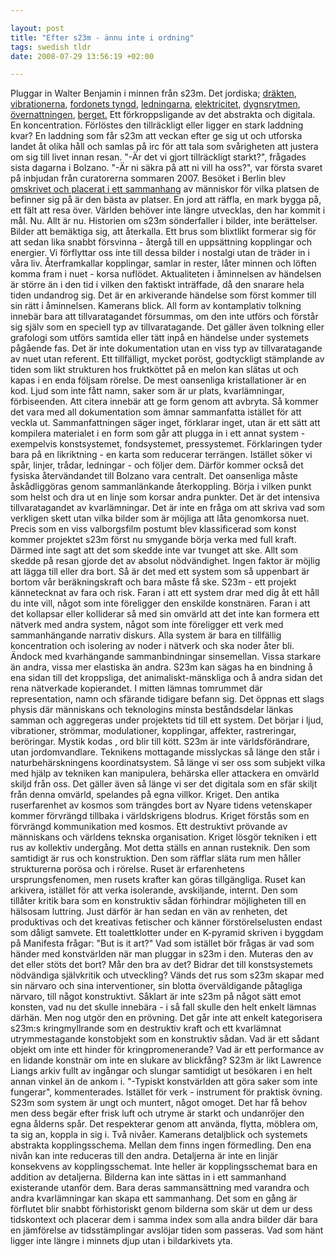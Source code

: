 ```yaml
--- 

layout: post
title: "Efter s23m - ännu inte i ordning" 
tags: swedish tldr
date: 2008-07-29 13:56:19 +02:00 

---
```


Pluggar in Walter Benjamin i minnen från s23m. Det jordiska; [dräkten](http://www.23hq.com/eyeballer/photo/3294774/large?signature=31+1217331088+21ADC00738DABF2D24FD0E3C32348A52FA119E20), [vibrationerna](http://farm4.static.flickr.com/3053/2685914189_8af0a51ce1_b.jpg), [fordonets tyngd](http://www.23hq.com/eyeballer/photo/3290188/large?signature=168+1217331083+F3B37988923538C3DB426E65CC13CECD3170AC02), [ledningarna](http://www.23hq.com/eyeballer/photo/3290165/large?signature=174+1217331390+D9C41DE7E3ABE15FA1A562E5503FDA4E268B7991), [elektricitet](http://farm4.static.flickr.com/3292/2625065130_232fc1b614_o.jpg), [dygnsrytmen](http://www.23hq.com/eyeballer/photo/3309131/large?signature=734+1217331319+4DF6DBF004F3A22145826BD8571996819ABCA4D8), [övernattningen](http://www.23hq.com/eyeballer/photo/3290217/large?signature=341+1217331078+4216BD0E31E55F8BC22637366D65F8B1ADB0432C), [berget.](http://www.23hq.com/drrignell/photo/3311169/large?signature=945+1217331067+293134425FEC9172D7458EB4966E5EDD6CD6B634) Ett förkroppsligande av det abstrakta och digitala. En koncentration. Förlöstes den tillräckligt eller ligger en stark laddning kvar? En laddning som får s23m att veckan efter ge sig ut och utforska landet åt olika håll och samlas på irc för att tala som svårigheten att justera om sig till livet innan resan. "-Är det vi gjort tillräckligt starkt?", frågades sista dagarna i Bolzano. "-Är ni säkra på att ni vill ha oss?", var första svaret på inbjudan från curatorerna sommaren 2007. Besöket i Berlin blev [omskrivet och placerat i ett sammanhang](http://imomus.livejournal.com/386507.html) av människor för vilka platsen de befinner sig på är den bästa av platser. En jord att räffla, en mark bygga på, ett fält att resa över. Världen behöver inte längre utvecklas, den har kommit i mål. Nu. Allt är nu. Historien om s23m sönderfaller i bilder, inte berättelser. Bilder att bemäktiga sig, att återkalla. Ett brus som blixtlikt formerar sig för att sedan lika snabbt försvinna - återgå till en uppsättning kopplingar och energier. Vi förflyttar oss inte till dessa bilder i nostalgi utan de träder in i våra liv. Återframkallar kopplingar, samlar in rester, låter minnen och löften komma fram i nuet - korsa nuflödet. Aktualiteten i åminnelsen av händelsen är större än i den tid i vilken den faktiskt inträffade, då den snarare hela tiden undandrog sig. Det är en arkiverande händelse som först kommer till sin rätt i åminnelsen. Kamerans blick. All form av kontamplativ tolkning innebär bara att tillvaratagandet försummas, om den inte utförs och förstår sig själv som en speciell typ av tillvaratagande. Det gäller även tolkning eller grafologi som utförs samtida eller tätt inpå en händelse under systemets pågående fas. Det är inte dokumentation utan en viss typ av tillvaratagande av nuet utan referent. Ett tillfälligt, mycket poröst, godtyckligt stämplande av tiden som likt strukturen hos fruktköttet på en melon kan slätas ut och kapas i en enda följsam rörelse. De mest oansenliga kristallationer är en kod. Ljud som inte fått namn, saker som är ur plats, kvarlämningar, förbiseenden. Att citera innebär att ge form genom att avbryta. Så kommer det vara med all dokumentation som ämnar sammanfatta istället för att veckla ut. Sammanfattningen säger inget, förklarar inget, utan är ett sätt att kompilera materialet i en form som går att plugga in i ett annat system - exempelvis konstsystemet, fondsystemet, pressystemet. Förklaringen tyder bara på en likriktning - en karta som reducerar terrängen. Istället söker vi spår, linjer, trådar, ledningar - och följer dem. Därför kommer också det fysiska återvändandet till Bolzano vara centralt. Det oansenliga måste åskådliggöras genom sammanlänkande återkoppling. Börja i vilken punkt som helst och dra ut en linje som korsar andra punkter. Det är det intensiva tillvaratagandet av kvarlämningar. Det är inte en fråga om att skriva vad som verkligen skett utan vilka bilder som är möjliga att låta genomkorsa nuet. Precis som en viss valborgsfilm postumt blev klassificerad som konst kommer projektet s23m först nu smygande börja verka med full kraft. Därmed inte sagt att det som skedde inte var tvunget att ske. Allt som skedde på resan gjorde det av absolut nödvändighet. Ingen faktor är möjlig att lägga till eller dra bort. Så är det med ett system som så uppenbart är bortom vår beräkningskraft och bara måste få ske. S23m - ett projekt kännetecknat av fara och risk. Faran i att ett system drar med dig åt ett håll du inte vill, något som inte föreligger den enskilde konstnären. Faran i att det kollapsar eller kolliderar så med sin omvärld att det inte kan formera ett nätverk med andra system, något som inte föreligger ett verk med sammanhängande narrativ diskurs. Alla system är bara en tillfällig koncentration och isolering av noder i nätverk och ska noder åter bli. Ändock med kvarhängande sammanbindningar sinsemellan. Vissa starkare än andra, vissa mer elastiska än andra. S23m kan sägas ha en bindning å ena sidan till det kroppsliga, det animaliskt-mänskliga och å andra sidan det rena nätverkade kopierandet. I mitten lämnas tomrummet där representation, namn och sfärande tidigare befann sig. Det öppnas ett slags physis där människans och teknologins minsta beståndsdelar länkas samman och aggregeras under projektets tid till ett system. Det börjar i ljud, vibrationer, strömmar, modulationer, kopplingar, affekter, rastreringar, beröringar. Mystik kodas , ord blir till kött. S23m är inte världsförändrare, utan jordomvandlare. Teknikens mottagande misslyckas så länge den står i naturbehärskningens koordinatsystem. Så länge vi ser oss som subjekt vilka med hjälp av tekniken kan manipulera, behärska eller attackera en omvärld skiljd från oss. Det gäller även så länge vi ser det digitala som en sfär skiljt från denna omvärld, spelandes på egna villkor. Kriget. Den antika ruserfarenhet av kosmos som trängdes bort av Nyare tidens vetenskaper kommer förvrängd tillbaka i världskrigens blodrus. Kriget förstås som en förvrängd kommunikation med kosmos. Ett destruktivt prövande av människans och världens teknska organisation. Kriget lösgör tekniken i ett rus av kollektiv undergång. Mot detta ställs en annan rusteknik. Den som samtidigt är rus och konstruktion. Den som räfflar släta rum men håller strukturerna porösa och i rörelse. Ruset är erfarenhetens ursprungsfenomen, men rusets krafter kan göras tillgängliga. Ruset kan arkivera, istället för att verka isolerande, avskiljande, internt. Den som tillåter kritik bara som en konstruktiv sådan förhindrar möjligheten till en hälsosam luttring. Just därför är han sedan en vän av renheten, det produktivas och det kreativas fetischer och känner förstörelselusten endast som dåligt samvete. Ett toalettklotter under en K-pyramid skriven i byggdam på Manifesta frågar: "But is it art?" Vad som istället bör frågas är vad som händer med konstvärlden när man pluggar in s23m i den. Muteras den av det eller stöts det bort? Mår den bra av det? Bidrar det till konstsystemets nödvändiga självkritik och utveckling? Vänds det rus som s23m skapar med sin närvaro och sina interventioner, sin blotta överväldigande påtagliga närvaro, till något konstruktivt. Såklart är inte s23m på något sätt emot konsten, vad nu det skulle innebära - i så fall skulle den helt enkelt lämnas därhän. Men nog utgör den en prövning. Det går inte att enkelt kategorisera s23m:s kringmyllrande som en destruktiv kraft och ett kvarlämnat utrymmestagande konstobjekt som en konstruktiv sådan. Vad är ett sådant objekt om inte ett hinder för kringpromenerande? Vad är ett performance av en lidande konstnär om inte en slukare av blickfång? S23m är likt Lawrence Liangs arkiv fullt av ingångar och slungar samtidigt ut besökaren i en helt annan vinkel än de ankom i. "-Typiskt konstvärlden att göra saker som inte fungerar", kommenterades. Istället för verk - instrument för praktisk övning. S23m som system är ungt och muntert, något omoget. Det har få behov men dess begär efter frisk luft och utryme är starkt och undanröjer den egna ålderns spår. Det respekterar genom att använda, flytta, möblera om, ta sig an, koppla in sig i. Två nivåer. Kamerans detaljblick och systemets abstrakta kopplingsschema. Mellan dem finns ingen förmedling. Den ena nivån kan inte reduceras till den andra. Detaljerna är inte en linjär konsekvens av kopplingsschemat. Inte heller är kopplingsschemat bara en addition av detaljerna. Bilderna kan inte sättas in i ett sammanhand existerande utanför dem. Bara deras sammansättning med varandra och andra kvarlämningar kan skapa ett sammanhang. Det som en gång är förflutet blir snabbt förhistoriskt genom bilderna som skär ut dem ur dess tidskontext och placerar dem i samma index som alla andra bilder där bara en jämförelse av tidsstämplingar avslöjar tiden som passeras. Vad som hänt ligger inte längre i minnets djup utan i bildarkivets yta. 
